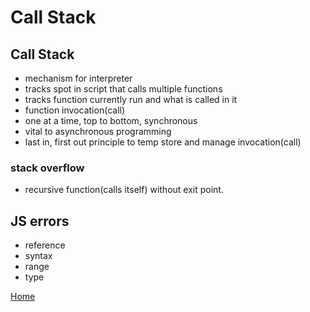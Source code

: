 # Call Stack

## Call Stack
  - mechanism for interpreter
  - tracks spot in script that calls multiple functions
  - tracks function currently run and what is called in it
  - function invocation(call)
  - one at a time, top to bottom, synchronous
  - vital to asynchronous programming
  - last in, first out principle to temp store and manage invocation(call)

### stack overflow
  - recursive function(calls itself) without exit point.

## JS errors
  - reference
  - syntax
  - range
  - type

  
[Home](../README.md)